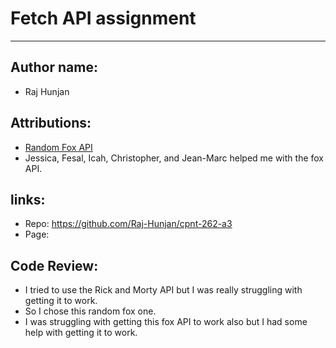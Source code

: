 # Fetch API assignment 
---

## Author name:
- Raj Hunjan

## Attributions:
- [Random Fox API](https://randomfox.ca/)
- Jessica, Fesal, Icah, Christopher, and Jean-Marc helped me with the fox API.

## links: 
- Repo: https://github.com/Raj-Hunjan/cpnt-262-a3
- Page: 

## Code Review: 
- I tried to use the Rick and Morty API but I was really struggling with getting it to work.
- So I chose this random fox one.
- I was struggling with getting this fox API to work also but I had some help with getting it to work.


